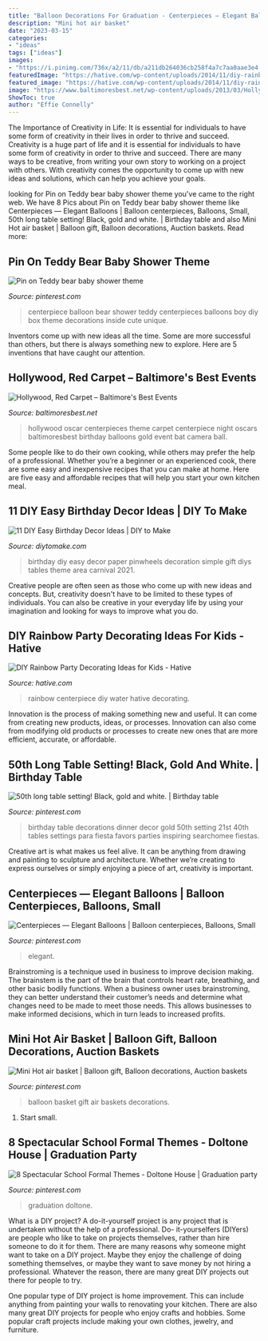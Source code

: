 ```yaml
---
title: "Balloon Decorations For Graduation - Centerpieces — Elegant Balloons"
description: "Mini hot air basket"
date: "2023-03-15"
categories:
- "ideas"
tags: ["ideas"]
images:
- "https://i.pinimg.com/736x/a2/11/db/a211db264036cb258f4a7c7aa0aae3e4.jpg"
featuredImage: "https://hative.com/wp-content/uploads/2014/11/diy-rainbow-party-decorating-ideas/6-rainbow-water-centerpiece.jpg"
featured_image: "https://hative.com/wp-content/uploads/2014/11/diy-rainbow-party-decorating-ideas/6-rainbow-water-centerpiece.jpg"
image: "https://www.baltimoresbest.net/wp-content/uploads/2013/03/Hollywood-45-Nevada-080306-1.jpg"
ShowToc: true
author: "Effie Connelly"
---
```



The Importance of Creativity in Life: It is essential for individuals to have some form of creativity in their lives in order to thrive and succeed.
Creativity is a huge part of life and it is essential for individuals to have some form of creativity in order to thrive and succeed. There are many ways to be creative, from writing your own story to working on a project with others. With creativity comes the opportunity to come up with new ideas and solutions, which can help you achieve your goals.

	

		
looking for Pin on Teddy bear baby shower theme you've came to the right web. We have 8 Pics about Pin on Teddy bear baby shower theme like Centerpieces — Elegant Balloons | Balloon centerpieces, Balloons, Small, 50th long table setting! Black, gold and white. | Birthday table and also Mini Hot air basket | Balloon gift, Balloon decorations, Auction baskets. Read more:
		
    
## Pin On Teddy Bear Baby Shower Theme

<img loading=lazy src="https://i.pinimg.com/736x/62/fa/03/62fa033f6ef5142814f4e078deec09e2.jpg" onerror="this.onerror=null;this.src='https://tse2.mm.bing.net/th?id=OIP.4S62eSBczgubVveSANonawHaLJ&amp;pid=15.1';" alt="Pin on Teddy bear baby shower theme">

_Source: pinterest.com_

>centerpiece balloon bear shower teddy centerpieces balloons boy diy box theme decorations inside cute unique. 

	

Inventors come up with new ideas all the time. Some are more successful than others, but there is always something new to explore. Here are 5 inventions that have caught our attention.

    
## Hollywood, Red Carpet – Baltimore&#039;s Best Events

<img loading=lazy src="https://www.baltimoresbest.net/wp-content/uploads/2013/03/Hollywood-45-Nevada-080306-1.jpg" onerror="this.onerror=null;this.src='https://tse1.mm.bing.net/th?id=OIP.Ec0jWglAitrFUJ5e9kUFsAHaJ4&amp;pid=15.1';" alt="Hollywood, Red Carpet – Baltimore&#039;s Best Events">

_Source: baltimoresbest.net_

>hollywood oscar centerpieces theme carpet centerpiece night oscars baltimoresbest birthday balloons gold event bat camera ball. 

	

Some people like to do their own cooking, while others may prefer the help of a professional. Whether you’re a beginner or an experienced cook, there are some easy and inexpensive recipes that you can make at home. Here are five easy and affordable recipes that will help you start your own kitchen meal.

    
## 11 DIY Easy Birthday Decor Ideas | DIY To Make

<img loading=lazy src="http://www.diytomake.com/wp-content/uploads/2015/09/Paper-Pinwheels.jpg" onerror="this.onerror=null;this.src='https://tse2.mm.bing.net/th?id=OIP.CQBf9e4IF1bsfxFDGHhjygHaLI&amp;pid=15.1';" alt="11 DIY Easy Birthday Decor Ideas | DIY to Make">

_Source: diytomake.com_

>birthday diy easy decor paper pinwheels decoration simple gift diys tables theme area carnival 2021. 

	

Creative people are often seen as those who come up with new ideas and concepts. But, creativity doesn't have to be limited to these types of individuals. You can also be creative in your everyday life by using your imagination and looking for ways to improve what you do.

    
## DIY Rainbow Party Decorating Ideas For Kids - Hative

<img loading=lazy src="https://hative.com/wp-content/uploads/2014/11/diy-rainbow-party-decorating-ideas/6-rainbow-water-centerpiece.jpg" onerror="this.onerror=null;this.src='https://tse3.mm.bing.net/th?id=OIP.0oIptnDFP3CNc8zUj1RPNAHaI_&amp;pid=15.1';" alt="DIY Rainbow Party Decorating Ideas for Kids - Hative">

_Source: hative.com_

>rainbow centerpiece diy water hative decorating. 

	

Innovation is the process of making something new and useful. It can come from creating new products, ideas, or processes. Innovation can also come from modifying old products or processes to create new ones that are more efficient, accurate, or affordable.

    
## 50th Long Table Setting! Black, Gold And White. | Birthday Table

<img loading=lazy src="https://i.pinimg.com/736x/ef/49/67/ef4967e3b7437439b936ad108229059a.jpg" onerror="this.onerror=null;this.src='https://tse4.mm.bing.net/th?id=OIP.BhWyZ4cRBwdZogw6Y6DMfQHaNL&amp;pid=15.1';" alt="50th long table setting! Black, gold and white. | Birthday table">

_Source: pinterest.com_

>birthday table decorations dinner decor gold 50th setting 21st 40th tables settings para fiesta favors parties inspiring searchomee fiestas. 

	

Creative art is what makes us feel alive. It can be anything from drawing and painting to sculpture and architecture. Whether we’re creating to express ourselves or simply enjoying a piece of art, creativity is important.

    
## Centerpieces — Elegant Balloons | Balloon Centerpieces, Balloons, Small

<img loading=lazy src="https://i.pinimg.com/736x/a2/11/db/a211db264036cb258f4a7c7aa0aae3e4.jpg" onerror="this.onerror=null;this.src='https://tse2.mm.bing.net/th?id=OIP.i8-N09efhsdLuZ-k-ecjTwHaJ3&amp;pid=15.1';" alt="Centerpieces — Elegant Balloons | Balloon centerpieces, Balloons, Small">

_Source: pinterest.com_

>elegant. 

	

Brainstroming is a technique used in business to improve decision making. The brainstem is the part of the brain that controls heart rate, breathing, and other basic bodily functions. When a business owner uses brainstroming, they can better understand their customer’s needs and determine what changes need to be made to meet those needs. This allows businesses to make informed decisions, which in turn leads to increased profits.

    
## Mini Hot Air Basket | Balloon Gift, Balloon Decorations, Auction Baskets

<img loading=lazy src="https://i.pinimg.com/736x/6c/7b/19/6c7b199da2e3919740f568964643f16f--balloon-decorations-baskets.jpg" onerror="this.onerror=null;this.src='https://tse1.mm.bing.net/th?id=OIP.VylZcUgw-DvkCWPjtmmZ9AHaNI&amp;pid=15.1';" alt="Mini Hot air basket | Balloon gift, Balloon decorations, Auction baskets">

_Source: pinterest.com_

>balloon basket gift air baskets decorations. 

	

1. Start small.

    
## 8 Spectacular School Formal Themes - Doltone House | Graduation Party

<img loading=lazy src="https://i.pinimg.com/736x/51/bd/20/51bd20bd4391a98a87588eb6ca954db8.jpg" onerror="this.onerror=null;this.src='https://tse4.mm.bing.net/th?id=OIP.LqyMdUi5ceIcn2WOLCS_7QHaLH&amp;pid=15.1';" alt="8 Spectacular School Formal Themes - Doltone House | Graduation party">

_Source: pinterest.com_

>graduation doltone. 

	

What is a DIY project?
A do-it-yourself project is any project that is undertaken without the help of a professional. Do- it-yourselfers (DIYers) are people who like to take on projects themselves, rather than hire someone to do it for them.
There are many reasons why someone might want to take on a DIY project. Maybe they enjoy the challenge of doing something themselves, or maybe they want to save money by not hiring a professional. Whatever the reason, there are many great DIY projects out there for people to try.

One popular type of DIY project is home improvement. This can include anything from painting your walls to renovating your kitchen. There are also many great DIY projects for people who enjoy crafts and hobbies. Some popular craft projects include making your own clothes, jewelry, and furniture.

